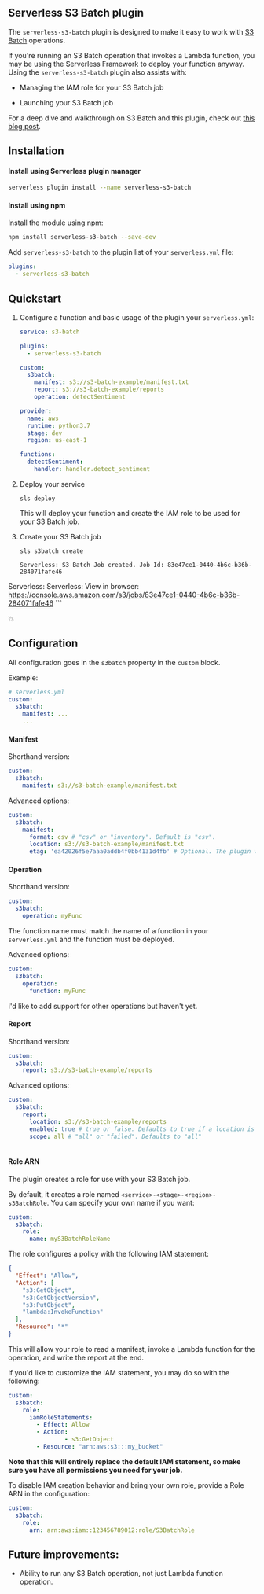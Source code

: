 ## Serverless S3 Batch plugin

The `serverless-s3-batch` plugin is designed to make it easy to work with [S3 Batch](https://docs.aws.amazon.com/AmazonS3/latest/dev/batch-ops.html) operations.

If you're running an S3 Batch operation that invokes a Lambda function, you may be using the Serverless Framework to deploy your function anyway. Using the `serverless-s3-batch` plugin also assists with:

- Managing the IAM role for your S3 Batch job

- Launching your S3 Batch job

For a deep dive and walkthrough on S3 Batch and this plugin, check out [this blog post](TODO).

## Installation

#### Install using Serverless plugin manager
```bash
serverless plugin install --name serverless-s3-batch
```

#### Install using npm

Install the module using npm:
```bash
npm install serverless-s3-batch --save-dev
```

Add `serverless-s3-batch` to the plugin list of your `serverless.yml` file:

```yaml
plugins:
  - serverless-s3-batch
```

## 	Quickstart

1. Configure a function and basic usage of the plugin your `serverless.yml`:

	```yaml
	service: s3-batch
	
	plugins:
	  - serverless-s3-batch
	
	custom:
	  s3batch:
	    manifest: s3://s3-batch-example/manifest.txt
	    report: s3://s3-batch-example/reports
	    operation: detectSentiment
	
	provider:
	  name: aws
	  runtime: python3.7
	  stage: dev
	  region: us-east-1
	
	functions:
	  detectSentiment:
	    handler: handler.detect_sentiment
	```
	
2. Deploy your service

	```
	sls deploy
	```
	
	This will deploy your function and create the IAM role to be used for your S3 Batch job.
	
3. Create your S3 Batch job

	```
	sls s3batch create
	
	Serverless: S3 Batch Job created. Job Id: 83e47ce1-0440-4b6c-b36b-284071fafe46
Serverless:
Serverless: View in browser: https://console.aws.amazon.com/s3/jobs/83e47ce1-0440-4b6c-b36b-284071fafe46
	```
	
💥

## Configuration

All configuration goes in the `s3batch` property in the `custom` block.

Example:

```yaml
# serverless.yml
custom:
  s3batch:
    manifest: ...
    ...
```

#### Manifest

Shorthand version:

```yaml
custom:
  s3batch:
    manifest: s3://s3-batch-example/manifest.txt
```

Advanced options:

```yaml
custom:
  s3batch:
    manifest:
      format: csv # "csv" or "inventory". Default is "csv".
      location: s3://s3-batch-example/manifest.txt
      etag: 'ea42026f5e7aaa0addb4f0bb4131d4fb' # Optional. The plugin will fetch the latest ETag if you don't provide it.
```

#### Operation

Shorthand version:

```yaml
custom:
  s3batch:
    operation: myFunc
```
	
The function name must match the name of a function in your `serverless.yml` and the function must be deployed.

Advanced options:

```yaml
custom:
  s3batch:
    operation: 
      function: myFunc
```

I'd like to add support for other operations but haven't yet.

#### Report

Shorthand version:

```yaml
custom:
  s3batch:
    report: s3://s3-batch-example/reports
```

Advanced options:

```yaml
custom:
  s3batch:
    report:
      location: s3://s3-batch-example/reports
      enabled: true # true or false. Defaults to true if a location is provided.
      scope: all # "all" or "failed". Defaults to "all"
      
```

#### Role ARN

The plugin creates a role for use with your S3 Batch job.

By default, it creates a role named `<service>-<stage>-<region>-s3BatchRole`. You can specify your own name if you want:

```yaml
custom:
  s3batch:
    role:
      name: myS3BatchRoleName
```

The role configures a policy with the following IAM statement:

```json
{
  "Effect": "Allow",
  "Action": [
    "s3:GetObject",
    "s3:GetObjectVersion",
    "s3:PutObject",
    "lambda:InvokeFunction"
  ],
  "Resource": "*"
}
```

This will allow your role to read a manifest, invoke a Lambda function for the operation, and write the report at the end.

If you'd like to customize the IAM statement, you may do so with the following:

```yaml
custom:
  s3batch:
    role:
      iamRoleStatements:
        - Effect: Allow
        - Action:
        		- s3:GetObject
        - Resource: "arn:aws:s3:::my_bucket"
```

**Note that this will entirely replace the default IAM statement, so make sure you have all permissions you need for your job.**

To disable IAM creation behavior and bring your own role, provide a Role ARN in the configuration:

```yaml
custom:
  s3batch:
    role:
      arn: arn:aws:iam::123456789012:role/S3BatchRole
```

## Future improvements:

- Ability to run any S3 Batch operation, not just Lambda function operation.